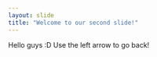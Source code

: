 ```yaml
---
layout: slide
title: "Welcome to our second slide!"
---
```

Hello guys :D
Use the left arrow to go back!
